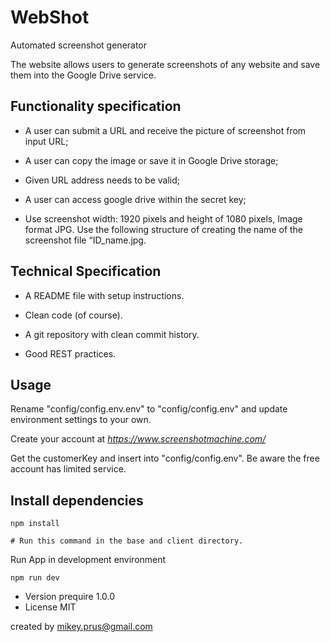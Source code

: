 # WebShot

Automated screenshot generator

The website allows users to generate screenshots of any website and save them into the Google Drive service.


## Functionality specification

- A user can submit a URL and receive the picture of screenshot from input URL;
- A user can copy the image or save it in Google Drive storage;

- Given URL address needs to be valid;
- A user can access google drive within the secret key;
- Use screenshot width: 1920 pixels and height of 1080 pixels, Image format JPG. Use the following structure of creating the name of the screenshot file “ID_name.jpg. 

## Technical Specification

- A README file with setup instructions.
- Clean code (of course).

- A git repository with clean commit history.
- Good REST practices.

## Usage
Rename "config/config.env.env" to "config/config.env" and update environment settings to your own.

Create your account at <i>https://www.screenshotmachine.com/</i>

Get the customerKey and insert into "config/config.env".
Be aware the free account has limited service.

## Install dependencies

```
npm install

# Run this command in the base and client directory.
```

Run App in development environment
```
npm run dev
```

- Version prequire 1.0.0
- License MIT

created by mikey.prus@gmail.com